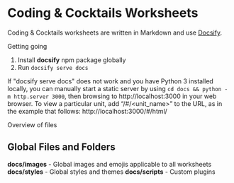 # Coding & Cocktails Worksheets

Coding & Cocktails worksheets are written in Markdown and use [Docsify](https://docsify.js.org/#/). 

Getting going
1. Install **docsify** npm package globally
2. Run `docsify serve docs`

If "docsify serve docs" does not work and you have Python 3 installed locally, you can manually start a static server by using `cd docs && python -m http.server 3000`, then browsing to http://localhost:3000 in your web browser. To view a particular unit, add “/#/<unit_name>” to the URL, as in the example that follows:  http://localhost:3000/#/html/

Overview of files

## Global Files and Folders

**docs/images** - Global images and emojis applicable to all worksheets
**docs/styles** - Global styles and themes
**docs/scripts** - Custom plugins
